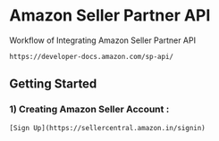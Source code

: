 # Amazon Seller Partner API

Workflow of Integrating Amazon Seller Partner API
```
https://developer-docs.amazon.com/sp-api/
```

## Getting Started

### 1) Creating Amazon Seller Account :
    [Sign Up](https://sellercentral.amazon.in/signin)